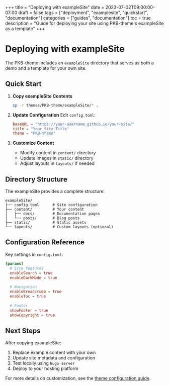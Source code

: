 +++
title = "Deploying with exampleSite"
date = 2023-07-02T09:00:00-07:00
draft = false
tags = ["deployment", "examplesite", "quickstart", "documentation"]
categories = ["guides", "documentation"]
toc = true
description = "Guide for deploying your site using PKB-theme's exampleSite as a template"
+++

# Deploying with exampleSite

The PKB-theme includes an `exampleSite` directory that serves as both a demo and a template for your own site.

## Quick Start

1. **Copy exampleSite Contents**
   ```bash
   cp -r themes/PKB-theme/exampleSite/* .
   ```

2. **Update Configuration**
   Edit `config.toml`:
   ```toml
   baseURL = "https://your-username.github.io/your-site/"
   title = "Your Site Title"
   theme = "PKB-theme"
   ```

3. **Customize Content**
   - Modify content in `content/` directory
   - Update images in `static/` directory
   - Adjust layouts in `layouts/` if needed

## Directory Structure

The exampleSite provides a complete structure:

```
exampleSite/
├── config.toml      # Site configuration
├── content/         # Your content
│   ├── docs/        # Documentation pages
│   └── posts/       # Blog posts
├── static/          # Static assets
└── layouts/         # Custom layouts (optional)
```

## Configuration Reference

Key settings in `config.toml`:

```toml
[params]
  # Site features
  enableSearch = true
  enableDarkMode = true
  
  # Navigation
  enableBreadcrumb = true
  enableToc = true
  
  # Footer
  showFooter = true
  showCopyright = true
```

## Next Steps

After copying exampleSite:

1. Replace example content with your own
2. Update site metadata and configuration
3. Test locally using `hugo server`
4. Deploy to your hosting platform

For more details on customization, see the [theme configuration guide](/docs/configuration).
